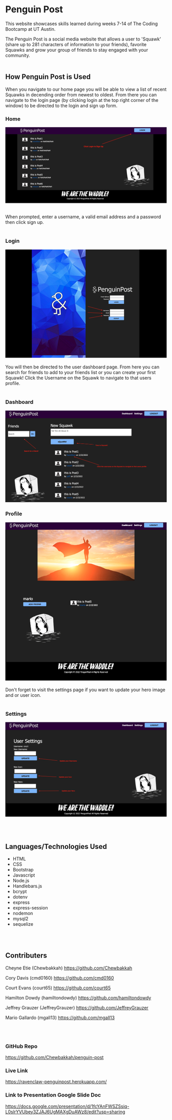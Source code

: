 # Penguin Post

This website showcases skills learned during weeks 7-14 of The Coding Bootcamp at UT Austin. 

The Penguin Post is a social media website that allows a user to 'Squawk' (share up to 281 characters of information to your friends), favorite Squawks and grow your group of friends to stay engaged with your community.
<br><br>

## How Penguin Post is Used
When you navigate to our home page you will be able to view a list of recent Squawks in decending order from newest to oldest. From there you can navigate to the login page (by clicking login at the top right corner of the window) to be directed to the login and sign up form.

### Home
![The Penguin Post Home Page](public/img/Penguin-post-homepage.png)
<br><br>

 When prompted, enter a username, a valid email address and a password then click sign up. 
<br><br>

### Login 
![The Penguin Post Login Page](public/img/Penguin-post-login.png)
<br><br>
You will then be directed to the user dashboard page. From here you can search for friends to add to your friends list or you can create your first Squawk! Click the Username on the Squawk to navigate to that users profile.
<br><br>

### Dashboard 
![The Penguin Post Dashboard Page](public/img/Penguin-post-dashboard.png)

### Profile 
![The Penguin Post Dashboard Page](public/img/Penguin-post-profile-page.png)
<br><br>
Don't forget to visit the settings page if you want to update your hero image and or user icon.
<br><br>

### Settings
![The Penguin Post Settings Page](public/img/Penguin-post-settings.png)

<br><br>
## Languages/Technologies Used
* HTML
* CSS
* Bootstrap
* Javascript
* Node.js
* Handlebars.js
* bcrypt
* dotenv
* express
* express-session
* nodemon
* mysql2
* sequelize

<br><br>
## Contributers
Cheyne Etie (Chewbakkah)
https://github.com/Chewbakkah

Cory Davis (cmd0160)
https://github.com/cmd0160

Court Evans (court65)
https://github.com/court65

Hamilton Dowdy  (hamiltondowdy)
https://github.com/hamiltondowdy

Jeffrey Grauzer  (JeffreyGrauzer)
https://github.com/JeffreyGrauzer

Mario Gallardo (mgall13)
https://github.com/mgall13

<br><br>
### GitHub Repo
https://github.com/Chewbakkah/penguin-post

### Live Link
https://ravenclaw-penguinpost.herokuapp.com/

### Link to Presentation Google Slide Doc
https://docs.google.com/presentation/d/1fcYAnFWSZSsiq-L0slrYVUbey3ZJAJ6UgMAXgDuAWz8/edit?usp=sharing



